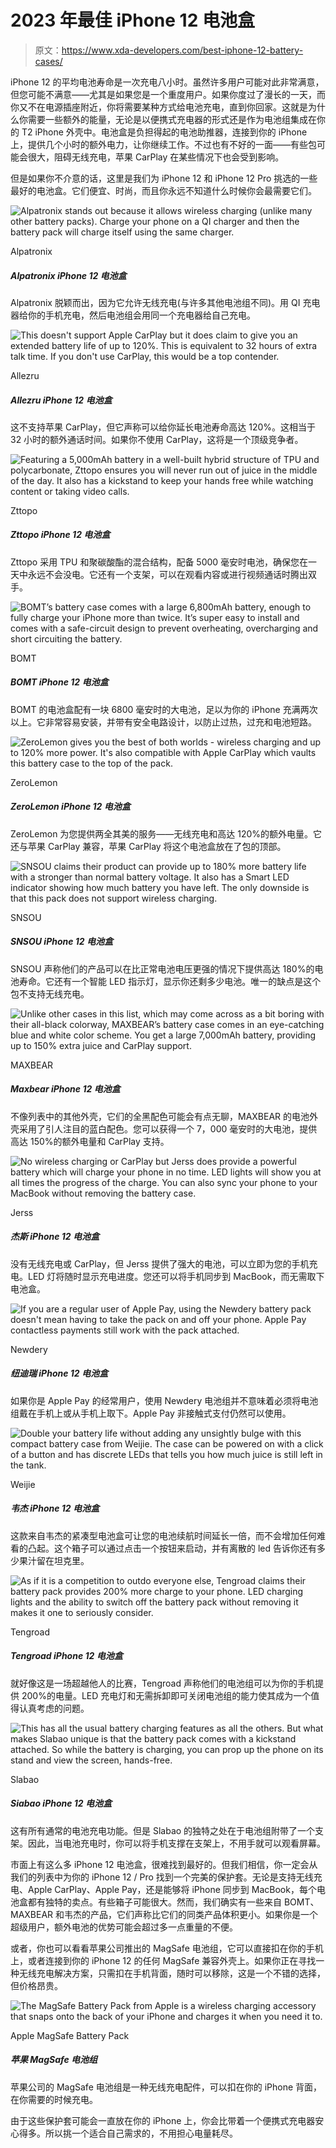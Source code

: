 # 2023 年最佳 iPhone 12 电池盒

> 原文：<https://www.xda-developers.com/best-iphone-12-battery-cases/>

iPhone 12 的平均电池寿命是一次充电八小时。虽然许多用户可能对此非常满意，但您可能不满意——尤其是如果您是一个重度用户。如果你度过了漫长的一天，而你又不在电源插座附近，你将需要某种方式给电池充电，直到你回家。这就是为什么你需要一些额外的能量，无论是以便携式充电器的形式还是作为电池组集成在你的 T2 iPhone 外壳中。电池盒是负担得起的电池助推器，连接到你的 iPhone 上，提供几个小时的额外电力，让你继续工作。不过也有不好的一面——有些包可能会很大，阻碍无线充电，苹果 CarPlay 在某些情况下也会受到影响。

但是如果你不介意的话，这里是我们为 iPhone 12 和 iPhone 12 Pro 挑选的一些最好的电池盒。它们便宜、时尚，而且你永远不知道什么时候你会最需要它们。

 <picture>![Alpatronix stands out because it allows wireless charging (unlike many other battery packs). Charge your phone on a QI charger and then the battery pack will charge itself using the same charger.](img/38b04462a5cf4d7db48aa0fae6c6c9d4.png)</picture> 

Alpatronix

##### Alpatronix iPhone 12 电池盒

Alpatronix 脱颖而出，因为它允许无线充电(与许多其他电池组不同)。用 QI 充电器给你的手机充电，然后电池组会用同一个充电器给自己充电。

 <picture>![This doesn't support Apple CarPlay but it does claim to give you an extended battery life of up to 120%. This is equivalent to 32 hours of extra talk time. If you don't use CarPlay, this would be a top contender.](img/d076b2dcdecf2ab57206522e08caf549.png)</picture> 

Allezru

##### Allezru iPhone 12 电池盒

这不支持苹果 CarPlay，但它声称可以给你延长电池寿命高达 120%。这相当于 32 小时的额外通话时间。如果你不使用 CarPlay，这将是一个顶级竞争者。

 <picture>![Featuring a 5,000mAh battery in a well-built hybrid structure of TPU and polycarbonate, Zttopo ensures you will never run out of juice in the middle of the day. It also has a kickstand to keep your hands free while watching content or taking video calls.](img/bb67640c3b8cc65538bd44c0772b897c.png)</picture> 

Zttopo

##### Zttopo iPhone 12 电池盒

Zttopo 采用 TPU 和聚碳酸酯的混合结构，配备 5000 毫安时电池，确保您在一天中永远不会没电。它还有一个支架，可以在观看内容或进行视频通话时腾出双手。

 <picture>![BOMT’s battery case comes with a large 6,800mAh battery, enough to fully charge your iPhone more than twice. It’s super easy to install and comes with a safe-circuit design to prevent overheating, overcharging and short circuiting the battery.](img/cb06edad743fcda58c2ac45534306a30.png)</picture> 

BOMT

##### BOMT iPhone 12 电池盒

BOMT 的电池盒配有一块 6800 毫安时的大电池，足以为你的 iPhone 充满两次以上。它非常容易安装，并带有安全电路设计，以防止过热，过充和电池短路。

 <picture>![ZeroLemon gives you the best of both worlds - wireless charging and up to 120% more power. It's also compatible with Apple CarPlay which vaults this battery case to the top of the pack.](img/d3f78bf196fdd7017101b2d9a34b2946.png)</picture> 

ZeroLemon

##### ZeroLemon iPhone 12 电池盒

ZeroLemon 为您提供两全其美的服务——无线充电和高达 120%的额外电量。它还与苹果 CarPlay 兼容，苹果 CarPlay 将这个电池盒放在了包的顶部。

 <picture>![SNSOU claims their product can provide up to 180% more battery life with a stronger than normal battery voltage. It also has a Smart LED indicator showing how much battery you have left. The only downside is that this pack does not support wireless charging.](img/ce8197e668afe3112d10ab107bbfa941.png)</picture> 

SNSOU

##### SNSOU iPhone 12 电池盒

SNSOU 声称他们的产品可以在比正常电池电压更强的情况下提供高达 180%的电池寿命。它还有一个智能 LED 指示灯，显示你还剩多少电池。唯一的缺点是这个包不支持无线充电。

 <picture>![Unlike other cases in this list, which may come across as a bit boring with their all-black colorway, MAXBEAR’s battery case comes in an eye-catching blue and white color scheme. You get a large 7,000mAh battery, providing up to 150% extra juice and CarPlay support.](img/1cc7118394b921d03637c97d27f7dee4.png)</picture> 

MAXBEAR

##### Maxbear iPhone 12 电池盒

不像列表中的其他外壳，它们的全黑配色可能会有点无聊，MAXBEAR 的电池外壳采用了引人注目的蓝白配色。您可以获得一个 7，000 毫安时的大电池，提供高达 150%的额外电量和 CarPlay 支持。

 <picture>![No wireless charging or CarPlay but Jerss does provide a powerful battery which will charge your phone in no time. LED lights will show you at all times the progress of the charge. You can also sync your phone to your MacBook without removing the battery case.](img/7ac8ee027cd2e5fdc929eed0fb921b0e.png)</picture> 

Jerss

##### 杰斯 iPhone 12 电池盒

没有无线充电或 CarPlay，但 Jerss 提供了强大的电池，可以立即为您的手机充电。LED 灯将随时显示充电进度。您还可以将手机同步到 MacBook，而无需取下电池盒。

 <picture>![If you are a regular user of Apple Pay, using the Newdery battery pack doesn't mean having to take the pack on and off your phone. Apple Pay contactless payments still work with the pack attached.](img/ede52e26741008bdba52b10c2d9236d3.png)</picture> 

Newdery

##### 纽迪瑞 iPhone 12 电池盒

如果你是 Apple Pay 的经常用户，使用 Newdery 电池组并不意味着必须将电池组戴在手机上或从手机上取下。Apple Pay 非接触式支付仍然可以使用。

 <picture>![Double your battery life without adding any unsightly bulge with this compact battery case from Weijie. The case can be powered on with a click of a button and has discrete LEDs that tells you how much juice is still left in the tank.](img/aeb52a8cecabc096c1a60aa0829fd071.png)</picture> 

Weijie

##### 韦杰 iPhone 12 电池盒

这款来自韦杰的紧凑型电池盒可让您的电池续航时间延长一倍，而不会增加任何难看的凸起。这个箱子可以通过点击一个按钮来启动，并有离散的 led 告诉你还有多少果汁留在坦克里。

 <picture>![As if it is a competition to outdo everyone else, Tengroad claims their battery pack provides 200% more charge to your phone. LED charging lights and the ability to switch off the battery pack without removing it makes it one to seriously consider.](img/c9725a5006819adf191ebeb49fe769a3.png)</picture> 

Tengroad

##### Tengroad iPhone 12 电池盒

就好像这是一场超越他人的比赛，Tengroad 声称他们的电池组可以为你的手机提供 200%的电量。LED 充电灯和无需拆卸即可关闭电池组的能力使其成为一个值得认真考虑的问题。

 <picture>![This has all the usual battery charging features as all the others. But what makes Slabao unique is that the battery pack comes with a kickstand attached. So while the battery is charging, you can prop up the phone on its stand and view the screen, hands-free.](img/268c357766e3dc7324b40fc6549c77b0.png)</picture> 

Slabao

##### Siabao iPhone 12 电池盒

这有所有通常的电池充电功能。但是 Slabao 的独特之处在于电池组附带了一个支架。因此，当电池充电时，你可以将手机支撑在支架上，不用手就可以观看屏幕。

市面上有这么多 iPhone 12 电池盒，很难找到最好的。但我们相信，你一定会从我们的列表中为你的 iPhone 12 / Pro 找到一个完美的保护套。无论是支持无线充电、Apple CarPlay、Apple Pay，还是能够将 iPhone 同步到 MacBook，每个电池盒都有独特的卖点。有些箱子可能很大。然而，我们确实有一些来自 BOMT、MAXBEAR 和韦杰的产品，它们声称比它们的同类产品体积更小。如果你是一个超级用户，额外电池的优势可能会超过多一点重量的不便。

或者，你也可以看看苹果公司推出的 MagSafe 电池组，它可以直接扣在你的手机上，或者连接到你的 iPhone 12 的任何 MagSafe 兼容外壳上。如果你正在寻找一种无线充电解决方案，只需扣在手机背面，随时可以移除，这是一个不错的选择，但价格昂贵。

 <picture>![The MagSafe Battery Pack from Apple is a wireless charging accessory that snaps onto the back of your iPhone and charges it when you need it to.](img/8d0fa5f0e94d981eef211a8144f77a34.png)</picture> 

Apple MagSafe Battery Pack

##### 苹果 MagSafe 电池组

苹果公司的 MagSafe 电池组是一种无线充电配件，可以扣在你的 iPhone 背面，在你需要的时候充电。

由于这些保护套可能会一直放在你的 iPhone 上，你会比带着一个便携式充电器安心得多。所以挑一个适合自己需求的，不用担心电量耗尽。